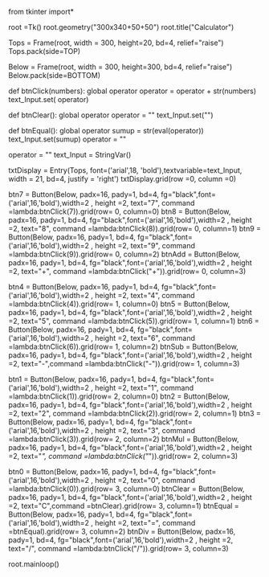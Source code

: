 
from tkinter import*

root =Tk()
root.geometry("300x340+50+50")
root.title("Calculator")

Tops = Frame(root, width = 300, height=20, bd=4, relief="raise")
Tops.pack(side=TOP)

Below = Frame(root, width = 300, height=300, bd=4, relief="raise")
Below.pack(side=BOTTOM)



def btnClick(numbers):
    global operator
    operator = operator + str(numbers)
    text_Input.set( operator)

def btnClear():
     global operator
     operator = ""
     text_Input.set("")

def btnEqual():
     global operator
     sumup = str(eval(operator))
     text_Input.set(sumup)
operator = ""

operator = ""
text_Input = StringVar()             
                 
     


txtDisplay = Entry(Tops, font=('arial',18, 'bold'),textvariable=text_Input, width = 21, bd=4, justify = 'right')
txtDisplay.grid(row =0, column =0)

btn7 = Button(Below, padx=16, pady=1, bd=4, fg="black",font=('arial',16,'bold'),width=2 , height =2,
text="7", command =lambda:btnClick(7)).grid(row= 0, column=0)
btn8 = Button(Below, padx=16, pady=1, bd=4, fg="black",font=('arial',16,'bold'),width=2 , height =2,
text="8", command =lambda:btnClick(8)).grid(row= 0, column=1)
btn9 = Button(Below, padx=16, pady=1, bd=4, fg="black",font=('arial',16,'bold'),width=2 , height =2,
text="9", command =lambda:btnClick(9)).grid(row= 0, column=2)
btnAdd = Button(Below, padx=16, pady=1, bd=4, fg="black",font=('arial',16,'bold'),width=2 , height =2,
text="+", command =lambda:btnClick("+")).grid(row= 0, column=3)

btn4 = Button(Below, padx=16, pady=1, bd=4, fg="black",font=('arial',16,'bold'),width=2 , height =2,
text="4", command =lambda:btnClick(4)).grid(row= 1, column=0)
btn5 = Button(Below, padx=16, pady=1, bd=4, fg="black",font=('arial',16,'bold'),width=2 , height =2,
text="5", command =lambda:btnClick(5)).grid(row= 1, column=1)
btn6 = Button(Below, padx=16, pady=1, bd=4, fg="black",font=('arial',16,'bold'),width=2 , height =2,
text="6", command =lambda:btnClick(6)).grid(row= 1, column=2)
btnSub = Button(Below, padx=16, pady=1, bd=4, fg="black",font=('arial',16,'bold'),width=2 , height =2,
text="-",command =lambda:btnClick("-")).grid(row= 1, column=3)

btn1 = Button(Below, padx=16, pady=1, bd=4, fg="black",font=('arial',16,'bold'),width=2 , height =2,
text="1", command =lambda:btnClick(1)).grid(row= 2, column=0)
btn2 = Button(Below, padx=16, pady=1, bd=4, fg="black",font=('arial',16,'bold'),width=2 , height =2,
text="2", command =lambda:btnClick(2)).grid(row= 2, column=1)
btn3 = Button(Below, padx=16, pady=1, bd=4, fg="black",font=('arial',16,'bold'),width=2 , height =2,
text="3", command =lambda:btnClick(3)).grid(row= 2, column=2)
btnMul = Button(Below, padx=16, pady=1, bd=4, fg="black",font=('arial',16,'bold'),width=2 , height =2,
text="*", command =lambda:btnClick("*")).grid(row= 2, column=3)


btn0 = Button(Below, padx=16, pady=1, bd=4, fg="black",font=('arial',16,'bold'),width=2 , height =2,
text="0", command =lambda:btnClick(0)).grid(row= 3, column=0)
btnClear = Button(Below, padx=16, pady=1, bd=4, fg="black",font=('arial',16,'bold'),width=2 , height =2,
text="C",command =btnClear).grid(row= 3, column=1)
btnEqual = Button(Below, padx=16, pady=1, bd=4, fg="black",font=('arial',16,'bold'),width=2 , height =2,
text="=", command =btnEqual).grid(row= 3, column=2)
btnDiv = Button(Below, padx=16, pady=1, bd=4, fg="black",font=('arial',16,'bold'),width=2 , height =2,
text="/", command =lambda:btnClick("/")).grid(row= 3, column=3)



root.mainloop()
